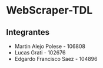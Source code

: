 # WebScraper-TDL

## Integrantes

- Martin Alejo Polese - 106808
- Lucas Grati - 102676
- Edgardo Francisco Saez - 104896